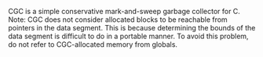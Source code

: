 CGC is a simple conservative mark-and-sweep garbage collector for C. Note: CGC does not consider allocated blocks to be reachable from pointers in the data segment. This is because determining the bounds of the data segment is difficult to do in a portable manner. To avoid this problem, do not refer to CGC-allocated memory from globals.
